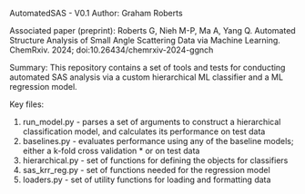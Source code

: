 AutomatedSAS - V0.1
Author: Graham Roberts

Associated paper (preprint): Roberts G, Nieh M-P, Ma A, Yang Q. Automated Structure Analysis of Small Angle Scattering Data via Machine Learning. ChemRxiv. 2024; doi:10.26434/chemrxiv-2024-ggnch

Summary: This repository contains a set of tools and tests for conducting automated SAS analysis via a custom hierarchical ML classifier and a ML regression model.

Key files:
 1.  run_model.py - parses a set of arguments to construct a hierarchical classification model, and calculates its performance on test data
 2.  baselines.py - evaluates performance using any of the baseline models; either a k-fold cross validation \* or on test data
 3.  hierarchical.py - set of functions for defining the objects for classifiers
 4.  sas_krr_reg.py - set of functions needed for the regression model
 5.  loaders.py - set of utility functions for loading and formatting data


